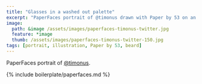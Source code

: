 ```yaml
---
title: "Glasses in a washed out palette"
excerpt: "PaperFaces portrait of @timonus drawn with Paper by 53 on an iPad."
image: 
  path: &image /assets/images/paperfaces-timonus-twitter.jpg 
  feature: *image
  thumb: /assets/images/paperfaces-timonus-twitter-150.jpg
tags: [portrait, illustration, Paper by 53, beard]
---
```


PaperFaces portrait of [@timonus](http://twitter.com/timonus).

{% include boilerplate/paperfaces.md %}
